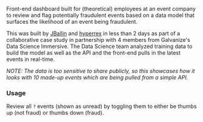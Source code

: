 Front-end dashboard built for (theoretical) employees at an event company to review and flag potentially fraudulent events based on a data model that surfaces the likelihood of an event being fraudulent.

This was built by [JBallin](https://github.com/JBallin) and [hyperrex](https://github.com/hyperrex) in less than 2 days as part of a collaborative case study in partnership with 4 members from Galvanize's Data Science Immersive. The Data Science team analyzed training data to build the model as well as the API and the front-end pulls in the latest events in real-time.

*NOTE: The data is too sensitive to share publicly, so this showcases how it looks with 10 made-up events which are being pulled from a simple API.*

### Usage ###

Review all `?` events (shown as unread) by toggling them to either be thumbs up (not fraud) or thumbs down (fraud).
